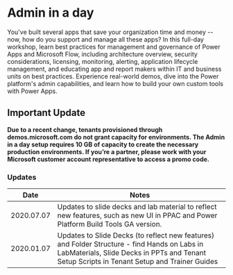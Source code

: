 # Admin in a day
You've built several apps that save your organization time and money -- now, how do you support and manage all these apps? In this full-day workshop, learn best practices for management and governance of Power Apps and Microsoft Flow, including architecture overview, security considerations, licensing, monitoring, alerting, application lifecycle management, and educating app and report makers within IT and business units on best practices. Experience real-world demos, dive into the Power platform's admin capabilities, and learn how to build your own custom tools with Power Apps.

## Important Update
**Due to a recent change, tenants provisioned through demos.microsoft.com do not grant capacity for environments. The Admin in a day setup requires 10 GB of capacity to create the necessary production environments. If you’re a partner, please work with your Microsoft customer account representative to access a promo code.**

### Updates
Date | Notes
---|--
2020.07.07 | Updates to slide decks and lab material to reflect new features, such as new UI in PPAC and Power Platform Build Tools GA version.  
2020.01.07 | Updates to Slide Decks (to reflect new features) and Folder Structure - find Hands on Labs in LabMaterials, Slide Decks in PPTs and Tenant Setup Scripts in Tenant Setup and Trainer Guides
